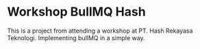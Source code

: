 # Workshop BullMQ Hash

This is a project from attending a workshop at PT. Hash Rekayasa Teknologi.
Implementing bullMQ in a simple way.
